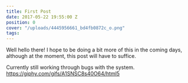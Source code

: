```yaml
---
title: First Post
date: 2017-05-22 19:55:00 Z
position: 0
cover: "/uploads/4445956661_bd4fb0872c_o.png"
tags: 
---
```


Well hello there! I hope to be doing a bit more of this in the coming days, although at the moment, this post will have to suffice.

Currently still working through bugs with the system.
https://giphy.com/gifs/A1SNSC8s40O64/html5